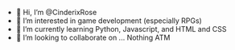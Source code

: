 - 👋 Hi, I’m @CinderixRose
- 👀 I’m interested in game development (especially RPGs)
- 🌱 I’m currently learning Python, Javascript, and HTML and CSS
- 💞️ I’m looking to collaborate on ... Nothing ATM
